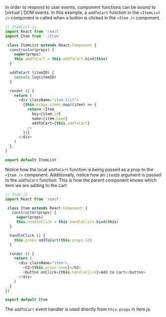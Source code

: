 In order to respond to user events, component functions can be bound to [virtual ] DOM events. In this example, a `addToCart` function in the `<ItemList />` component is called when a button is clicked in the `<Item />` component.

```js
// ItemList.js
import React from 'react'
import Item from './Item'

 class ItemList extends React.Component {
  constructor(props) {
    super(props)
    this.addToCart = this.addToCart.bind(this)
  }

  addToCart (itemID) {
    console.log(itemID)
  }

  render () {
    return (
      <div className="item-list">
        {this.props.items.map((item) => {
          return <Item
            key={item.id}
            name={item.name}
            addToCart={this.addToCart}
          />
        })}
      </div>
    )
  },
}

export default ItemList
```

Notice how the local `addToCart` function is being passed as a prop to the `<Item />` component. Additionally, notice how an `itemID` argument is passed to the `addToCart` function. This is how the parent component knows which item we are adding to the cart.

```js
// Item.js
import React from 'react'

 class Item extends React.Component {
   constructor(props) {
     super(props)
     this.handleClick = this.handleClick.bind(this)
  }

  handleClick () {
    this.props.addToCart(this.props.id)
  }

  render () {
    return (
      <div className="item">
        <h2>{this.props.name}</h2>
        <button onClick={this.handleClick}>Add to Cart</button>
      </div>
    )
  }
})

export default Item
```

The `addToCart` event handler is used directly from `this.props` in Item.js.

